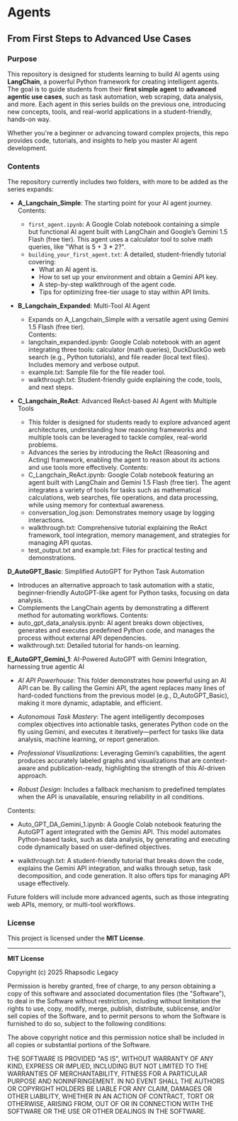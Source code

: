 # Agents  
## From First Steps to Advanced Use Cases   
  
### Purpose 
This repository is designed for students learning to build AI agents using **LangChain**, a powerful Python framework for creating intelligent agents. The goal is to guide students from their **first simple agent** to **advanced agentic use cases**, such as task automation, web scraping, data analysis, and more. Each agent in this series builds on the previous one, introducing new concepts, tools, and real-world applications in a student-friendly, hands-on way.  
   
Whether you're a beginner or advancing toward complex projects, this repo provides code, tutorials, and insights to help you master AI agent development.
   
### Contents   
The repository currently includes two folders, with more to be added as the series expands:  
   
- **A_Langchain_Simple**: The starting point for your AI agent journey.     
  Contents: 
  - `first_agent.ipynb`: A Google Colab notebook containing a simple but functional AI agent built with LangChain and Google’s Gemini 1.5 Flash (free tier). This agent uses a calculator tool to solve math queries, like "What is 5 + 3 * 2?". 
  - `building_your_first_agent.txt`: A detailed, student-friendly tutorial covering:   
    - What an AI agent is.
    - How to set up your environment and obtain a Gemini API key.
    - A step-by-step walkthrough of the agent code.  
    - Tips for optimizing free-tier usage to stay within API limits.     

- **B_Langchain_Expanded**: Multi-Tool AI Agent  
  - Expands on A_Langchain_Simple with a versatile agent using Gemini 1.5 Flash (free tier).  
  Contents:   
  - langchain_expanded.ipynb: Google Colab notebook with an agent integrating three tools: calculator (math queries), DuckDuckGo web search (e.g., Python tutorials), and file reader (local text files). Includes memory and verbose output.
  - example.txt: Sample file for the file reader tool.
  - walkthrough.txt: Student-friendly guide explaining the code, tools, and next steps.
 
- **C_Langchain_ReAct**: Advanced ReAct-based AI Agent with Multiple Tools
  - This folder is designed for students ready to explore advanced agent architectures, understanding how reasoning frameworks and multiple tools can be leveraged to tackle complex, real-world problems.
  - Advances the series by introducing the ReAct (Reasoning and Acting) framework, enabling the agent to reason about its actions and use tools more effectively.
  Contents:
  - C_Langchain_ReAct.ipynb: Google Colab notebook featuring an agent built with LangChain and Gemini 1.5 Flash (free tier). The agent integrates a variety of tools for tasks such as  mathematical calculations, web searches, file operations, and data processing, while using memory for contextual awareness.
  - conversation_log.json: Demonstrates memory usage by logging interactions.
  - walkthrough.txt: Comprehensive tutorial explaining the ReAct framework, tool integration, memory management, and strategies for managing API quotas.
  - test_output.txt and example.txt: Files for practical testing and demonstrations.

**D_AutoGPT_Basic**: Simplified AutoGPT for Python Task Automation
  - Introduces an alternative approach to task automation with a static, beginner-friendly AutoGPT-like agent for Python tasks, focusing on data analysis.
  - Complements the LangChain agents by demonstrating a different method for automating workflows.
  Contents:
  - auto_gpt_data_analysis.ipynb: AI agent breaks down objectives, generates and executes predefined Python code, and manages the process without external API dependencies.
  - walkthrough.txt: Detailed tutorial for hands-on learning. 

**E_AutoGPT_Gemini_1**: AI-Powered AutoGPT with Gemini Integration, harnessing true agentic AI

  - *AI API Powerhouse*: This folder demonstrates how powerful using an AI API can be. By calling the Gemini API, the agent replaces many lines of hard-coded functions from the previous model (e.g., D_AutoGPT_Basic), making it more dynamic, adaptable, and efficient.

  - *Autonomous Task Mastery*: The agent intelligently decomposes complex objectives into actionable tasks, generates Python code on the fly using Gemini, and executes it iteratively—perfect for tasks like data analysis, machine learning, or report generation.

  - *Professional Visualizations*: Leveraging Gemini’s capabilities, the agent produces accurately labeled graphs and visualizations that are context-aware and publication-ready, highlighting the strength of this AI-driven approach.

  - *Robust Design*: Includes a fallback mechanism to predefined templates when the API is unavailable, ensuring reliability in all conditions.

  Contents:
  - Auto_GPT_DA_Gemini_1.ipynb: A Google Colab notebook featuring the AutoGPT agent integrated with the Gemini API. This model automates Python-based tasks, such as data analysis, by generating and executing code dynamically based on user-defined objectives.

  - walkthrough.txt: A student-friendly tutorial that breaks down the code, explains the Gemini API integration, and walks through setup, task decomposition, and code generation. It also offers tips for managing API usage effectively.



Future folders will include more advanced agents, such as those integrating web APIs, memory, or multi-tool workflows.


### License
This project is licensed under the **MIT License**. 

---

**MIT License**

Copyright (c) 2025 Rhapsodic Legacy

Permission is hereby granted, free of charge, to any person obtaining a copy of this software and associated documentation files (the "Software"), to deal in the Software without restriction, including without limitation the rights to use, copy, modify, merge, publish, distribute, sublicense, and/or sell copies of the Software, and to permit persons to whom the Software is furnished to do so, subject to the following conditions:

The above copyright notice and this permission notice shall be included in all copies or substantial portions of the Software.

THE SOFTWARE IS PROVIDED "AS IS", WITHOUT WARRANTY OF ANY KIND, EXPRESS OR IMPLIED, INCLUDING BUT NOT LIMITED TO THE WARRANTIES OF MERCHANTABILITY, FITNESS FOR A PARTICULAR PURPOSE AND NONINFRINGEMENT. IN NO EVENT SHALL THE AUTHORS OR COPYRIGHT HOLDERS BE LIABLE FOR ANY CLAIM, DAMAGES OR OTHER LIABILITY, WHETHER IN AN ACTION OF CONTRACT, TORT OR OTHERWISE, ARISING FROM, OUT OF OR IN CONNECTION WITH THE SOFTWARE OR THE USE OR OTHER DEALINGS IN THE SOFTWARE.
